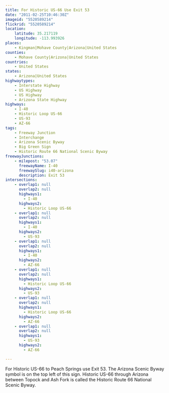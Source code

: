```yaml
---
title: For Historic US-66 Use Exit 53
date: "2011-02-25T10:46:30Z"
imageid: "5520589214"
flickrid: "5520589214"
location:
    latitude: 35.217119
    longitude: -113.993926
places:
    - Kingman|Mohave County|Arizona|United States
counties:
    - Mohave County|Arizona|United States
countries:
    - United States
states:
    - Arizona|United States
highwaytypes:
    - Interstate Highway
    - US Highway
    - US Highway
    - Arizona State Highway
highways:
    - I-40
    - Historic Loop US-66
    - US-93
    - AZ-66
tags:
    - Freeway Junction
    - Interchange
    - Arizona Scenic Byway
    - Big Green Sign
    - Historic Route 66 National Scenic Byway
freewayJunctions:
    - milepost: "53.07"
      freewayName: I-40
      freewaySlug: i40-arizona
      description: Exit 53
intersections:
    - overlap1: null
      overlap2: null
      highways1:
        - I-40
      highways2:
        - Historic Loop US-66
    - overlap1: null
      overlap2: null
      highways1:
        - I-40
      highways2:
        - US-93
    - overlap1: null
      overlap2: null
      highways1:
        - I-40
      highways2:
        - AZ-66
    - overlap1: null
      overlap2: null
      highways1:
        - Historic Loop US-66
      highways2:
        - US-93
    - overlap1: null
      overlap2: null
      highways1:
        - Historic Loop US-66
      highways2:
        - AZ-66
    - overlap1: null
      overlap2: null
      highways1:
        - US-93
      highways2:
        - AZ-66

---
```

For Historic US-66 to Peach Springs use Exit 53.  The Arizona Scenic Byway symbol is on the top left of this sign.  Historic US-66 through Arizona between Topock and Ash Fork is called the Historic Route 66 National Scenic Byway.